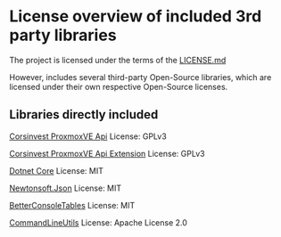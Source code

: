 # License overview of included 3rd party libraries

The project is licensed under the terms of the [LICENSE.md](LICENSE.md)

However, includes several third-party Open-Source libraries, which are licensed under their own respective Open-Source licenses.

## Libraries directly included

[Corsinvest ProxmoxVE Api](https://github.com/Corsinvest/cv4pve-api-dotnet)
License: GPLv3

[Corsinvest ProxmoxVE Api Extension](https://github.com/Corsinvest/cv4pve-api-dotnet)
License: GPLv3

[Dotnet Core](https://github.com/dotnet/core)
License: MIT

[Newtonsoft.Json](https://github.com/JamesNK/Newtonsoft.Json)
License: MIT

[BetterConsoleTables](https://github.com/douglasg14b/BetterConsoleTables)
License: MIT

[CommandLineUtils](https://github.com/natemcmaster/CommandLineUtils)
License: Apache License 2.0
